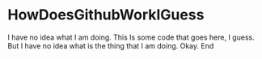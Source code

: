 # HowDoesGithubWorkIGuess
I have no idea what I am doing.
This
Is some code that goes here, I guess.
But I have no idea what is the thing
that I am doing. 
Okay.
End
